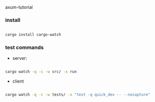 axum-tutorial

### install

```bash

cargo install cargo-watch

```

### test commands

- server:

```bash

cargo watch -q -c -w src/ -x run

```



-  client

```bash

cargo watch -q -c -w tests/ -x "test -q quick_dev -- --nocapture"

```